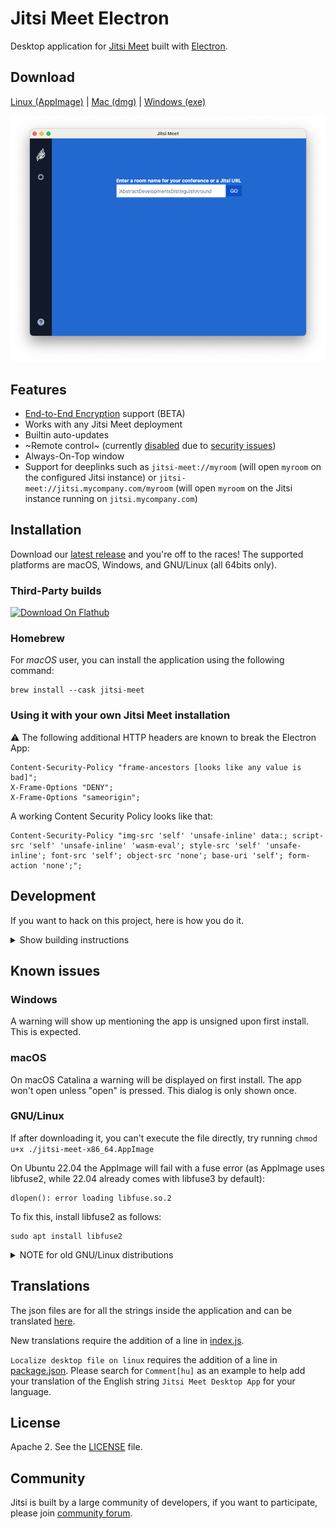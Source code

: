 # Jitsi Meet Electron

Desktop application for [Jitsi Meet] built with [Electron].

## Download

[Linux (AppImage)](https://github.com/csett86/jitsi-meet-electron/releases/latest/download/jitsi-meet-x86_64.AppImage) | [Mac (dmg)](https://github.com/csett86/jitsi-meet-electron/releases/latest/download/jitsi-meet.dmg) | [Windows (exe)](https://github.com/csett86/jitsi-meet-electron/releases/latest/download/jitsi-meet.exe)

![](screenshot.png)

## Features

- [End-to-End Encryption](https://jitsi.org/blog/e2ee/) support (BETA)
- Works with any Jitsi Meet deployment
- Builtin auto-updates
- ~Remote control~ (currently [disabled](https://github.com/jitsi/jitsi-meet-electron/issues/483) due to [security issues](https://github.com/jitsi/security-advisories/blob/master/advisories/JSA-2020-0001.md))
- Always-On-Top window
- Support for deeplinks such as `jitsi-meet://myroom` (will open `myroom` on the configured Jitsi instance) or `jitsi-meet://jitsi.mycompany.com/myroom` (will open `myroom` on the Jitsi instance running on `jitsi.mycompany.com`)

## Installation

Download our [latest release] and you're off to the races! The supported platforms
are macOS, Windows, and GNU/Linux (all 64bits only).

### Third-Party builds

[<img src="https://flathub.org/assets/badges/flathub-badge-en.svg"
     alt="Download On Flathub"
     height="60">](https://flathub.org/apps/details/org.jitsi.jitsi-meet)

### Homebrew

For *macOS* user, you can install the application using the following command:

```
brew install --cask jitsi-meet
```

### Using it with your own Jitsi Meet installation

:warning: The following additional HTTP headers are known to break the Electron App:

```
Content-Security-Policy "frame-ancestors [looks like any value is bad]";
X-Frame-Options "DENY";
X-Frame-Options "sameorigin";
```
A working Content Security Policy looks like that:
```
Content-Security-Policy "img-src 'self' 'unsafe-inline' data:; script-src 'self' 'unsafe-inline' 'wasm-eval'; style-src 'self' 'unsafe-inline'; font-src 'self'; object-src 'none'; base-uri 'self'; form-action 'none';";
```

## Development

If you want to hack on this project, here is how you do it.

<details><summary>Show building instructions</summary>

#### Installing dependencies

Install Node.js 16 first (or if you use [nvm](https://github.com/nvm-sh/nvm), switch to Node.js 16 by running `nvm use`).

<details><summary>Extra dependencies for Windows</summary>

```bash
npm install --global --production windows-build-tools
```
</details>

<details><summary>Extra dependencies for GNU/Linux</summary>

X11, PNG and zlib development packages are necessary. On Debian-like systems then can be installed as follows:

```bash
sudo apt install libx11-dev zlib1g-dev libpng-dev libxtst-dev
```
</details>

Install all required packages:

```bash
npm install
```

#### Starting in development mode

```bash
npm start
```

The debugger tools are available when running in dev mode and can be activated with keyboard shortcuts as defined here https://github.com/sindresorhus/electron-debug#features.

It can also be displayed automatically from the `SHOW_DEV_TOOLS` environment variable such as:

```bash
SHOW_DEV_TOOLS=true npm start
```

or from the application `--show-dev-tools` command line flag.

#### Building the production distribution

```bash
npm run dist
```

#### Working with jitsi-meet-electron-sdk

[jitsi-meet-electron-sdk] is a helper package which implements many features
such as remote control and the always-on-top window. If new features are to be
added / tested, running with a local version of these utils is very handy, here
is how to do that.

By default the @jitsi/electron-sdk is build from npm. The default dependency path in package.json is:

```json
"@jitsi/electron-sdk": "^3.0.0"
```

To work with local copy you must change the path to:

```json
"@jitsi/electron-sdk": "file:///Users/name/jitsi-meet-electron-sdk-copy",
```

To build the project you must force it to take the sources as `npm update` will
not do it.

```bash
npm install @jitsi/electron-sdk --force
```

NOTE: Also check the [jitsi-meet-electron-sdk README] to see how to configure
your environment.

#### Publishing

1. Create release branch: `git checkout -b release-1-2-3`, replacing 1-2-3 with the desired release version
2. Increment the version: `npm version patch`, replacing `patch` with `minor` or `major` as required
3. Push release branch to github: `git push -u origin release-1-2-3`
4. Create PR: `gh pr create`
5. Once PR is reviewed and ready to merge, create draft Github release: `gh release create v1.2.3 --draft --title 1.2.3`, replacing v1.2.3 and 1.2.3 with the desired release version
6. Merge PR
7. Github action will build binaries and attach to the draft release
8. Test binaries from draft release
9. If all tests are fine, publish draft release

</details>

## Known issues

### Windows

A warning will show up mentioning the app is unsigned upon first install. This is expected.

### macOS

On macOS Catalina a warning will be displayed on first install. The app won't open unless "open" is pressed. This dialog is only shown once.

### GNU/Linux

If after downloading it, you can't execute the file directly, try running `chmod u+x ./jitsi-meet-x86_64.AppImage`

On Ubuntu 22.04 the AppImage will fail with a fuse error (as AppImage uses libfuse2, while 22.04 already comes with libfuse3 by default):

```
dlopen(): error loading libfuse.so.2
```

To fix this, install libfuse2 as follows:

```
sudo apt install libfuse2
```

<details><summary>NOTE for old GNU/Linux distributions</summary>

You might get the following error:

```
FATAL:nss_util.cc(632)] NSS_VersionCheck("3.26") failed. NSS >= 3.26 is required.
Please upgrade to the latest NSS, and if you still get this error, contact your
distribution maintainer.
```

If you do, please install NSS (example for Debian / Ubuntu):

```bash
sudo apt-get install libnss3
```

</details>

## Translations

The json files are for all the strings inside the application and can be translated [here](/app/i18n/lang).

New translations require the addition of a line in [index.js](/app/i18n/index.js).

`Localize desktop file on linux` requires the addition of a line in [package.json](/package.json).
Please search for `Comment[hu]` as an example to help add your translation of the English string `Jitsi Meet Desktop App` for your language.

## License

Apache 2. See the [LICENSE] file.

## Community

Jitsi is built by a large community of developers, if you want to participate,
please join [community forum].

[Jitsi Meet]: https://github.com/jitsi/jitsi-meet
[Electron]: https://electronjs.org/
[latest release]: https://github.com/csett86/jitsi-meet-electron/releases/latest
[jitsi-meet-electron-sdk]: https://github.com/jitsi/jitsi-meet-electron-sdk
[jitsi-meet-electron-sdk README]: https://github.com/jitsi/jitsi-meet-electron-sdk/blob/master/README.md
[community forum]: https://community.jitsi.org/
[LICENSE]: LICENSE

